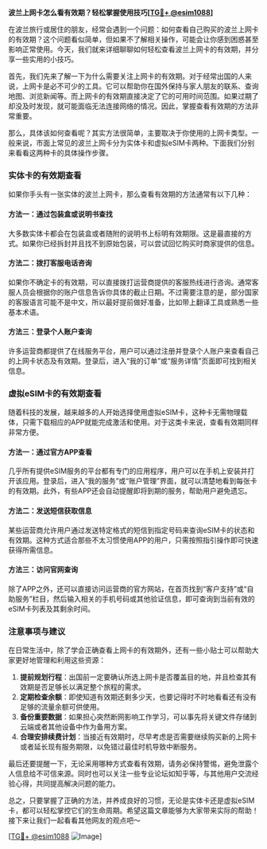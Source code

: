 **波兰上网卡怎么看有效期？轻松掌握使用技巧[[TG💪+ @esim1088](https://t.me/s/esim1088)]**

在波兰旅行或居住的朋友，经常会遇到一个问题：如何查看自己购买的波兰上网卡的有效期？这个问题看似简单，但如果不了解相关操作，可能会让你感到困惑甚至影响正常使用。今天，我们就来详细聊聊如何轻松查看波兰上网卡的有效期，并分享一些实用的小技巧。

首先，我们先来了解一下为什么需要关注上网卡的有效期。对于经常出国的人来说，上网卡是必不可少的工具。它可以帮助你在国外保持与家人朋友的联系、查询地图、浏览新闻等。而上网卡的有效期直接决定了它的可用时间范围。如果过期了却没及时发现，就可能面临无法连接网络的情况。因此，掌握查看有效期的方法非常重要。

那么，具体该如何查看呢？其实方法很简单，主要取决于你使用的上网卡类型。一般来说，市面上常见的波兰上网卡分为实体卡和虚拟eSIM卡两种。下面我们分别来看看这两种卡的具体操作步骤。

### 实体卡的有效期查看

如果你手头有一张实体的波兰上网卡，那么查看有效期的方法通常有以下几种：

#### 方法一：通过包装盒或说明书查找
大多数实体卡都会在包装盒或者随附的说明书上标明有效期限。这是最直接的方式。如果你已经拆封并且找不到原始包装，可以尝试回忆购买时商家提供的信息。

#### 方法二：拨打客服电话咨询
如果你不确定卡的有效期，可以直接拨打运营商提供的客服热线进行咨询。通常客服人员会根据你的账户信息告诉你具体的截止日期。不过需要注意的是，部分国家的客服语言可能不是中文，所以最好提前做好准备，比如带上翻译工具或熟悉一些基本术语。

#### 方法三：登录个人账户查询
许多运营商都提供了在线服务平台，用户可以通过注册并登录个人账户来查看自己的上网卡状态及有效期。登录后，进入“我的订单”或“服务详情”页面即可找到相关信息。

### 虚拟eSIM卡的有效期查看

随着科技的发展，越来越多的人开始选择使用虚拟eSIM卡，这种卡无需物理载体，只需下载相应的APP就能完成激活和使用。对于这类卡来说，查看有效期同样非常方便。

#### 方法一：通过官方APP查看
几乎所有提供eSIM服务的平台都有专门的应用程序，用户可以在手机上安装并打开该应用。登录后，进入“我的服务”或“账户管理”界面，就可以清楚地看到每张卡的有效期。此外，有些APP还会自动提醒即将到期的服务，帮助用户避免遗忘。

#### 方法二：发送短信获取信息
某些运营商允许用户通过发送特定格式的短信到指定号码来查询eSIM卡的状态和有效期。这种方式适合那些不太习惯使用APP的用户，只需按照指引操作即可快速获得所需信息。

#### 方法三：访问官网查询
除了APP之外，还可以直接访问运营商的官方网站，在首页找到“客户支持”或“自助服务”栏目，然后输入相关的手机号码或其他验证信息，即可查询到当前有效的eSIM卡列表及其剩余时间。

### 注意事项与建议

在日常生活中，除了学会正确查看上网卡的有效期外，还有一些小贴士可以帮助大家更好地管理和利用这些资源：

1. **提前规划行程**：出国前一定要确认所选上网卡是否覆盖目的地，并且检查其有效期是否足够长以满足整个旅程的需求。
2. **定期检查余额**：即使知道有效期还剩多少天，也要记得时不时地看看还有没有足够的流量余额可供使用。
3. **备份重要数据**：如果担心突然断网影响工作学习，可以事先将关键文件存储到云端或者其他设备中作为备用方案。
4. **合理安排续费计划**：当接近有效期时，尽早考虑是否需要继续购买新的上网卡或者延长现有服务期限，以免错过最佳时机导致中断服务。

最后还要提醒一下，无论采用哪种方式查看有效期，请务必保持警惕，避免泄露个人信息给不可信来源。同时也可以关注一些专业论坛如知乎等，与其他用户交流经验心得，共同提高解决问题的能力。

总之，只要掌握了正确的方法，并养成良好的习惯，无论是实体卡还是虚拟eSIM卡，都可以轻松掌控它们的生命周期。希望这篇文章能够为大家带来实际的帮助！接下来让我们一起看看其他网友的观点吧～

[[TG💪+ @esim1088](https://t.me/s/esim1088) ![Image](https://i.postimg.cc/4NQfJmqS/Snipaste-2025-05-13-00-14-12.png)]